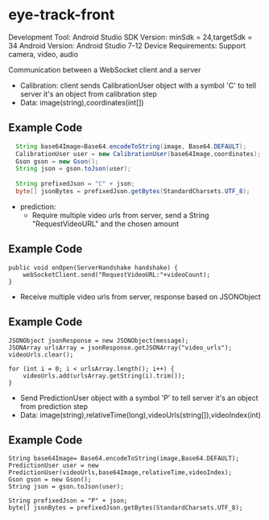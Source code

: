 # eye-track-front
Development Tool: Android Studio
SDK Version: minSdk = 24,targetSdk = 34
Android Version: Android Studio 7-12
Device Requirements: Support camera, video, audio

Communication between a WebSocket client and a server
- Calibration: client sends CalibrationUser object with a symbol 'C' to tell server it's an object from calibration step
- Data: image(string),coordinates(int[])
## Example Code
```java
  String base64Image=Base64.encodeToString(image, Base64.DEFAULT);
  CalibrationUser user = new CalibrationUser(base64Image,coordinates);
  Gson gson = new Gson();
  String json = gson.toJson(user);
  
  String prefixedJson = "C" + json;
  byte[] jsonBytes = prefixedJson.getBytes(StandardCharsets.UTF_8);
```


- prediction: 
  - Require multiple video urls from server, send a String "RequestVideoURL" and the chosen amount
## Example Code
    
    public void onOpen(ServerHandshake handshake) {
        webSocketClient.send("RequestVideoURL:"+videoCount);
    }
    
  - Receive multiple video urls from server, response based on JSONObject
## Example Code
    JSONObject jsonResponse = new JSONObject(message);
    JSONArray urlsArray = jsonResponse.getJSONArray("video_urls");
    videoUrls.clear();

    for (int i = 0; i < urlsArray.length(); i++) {
        videoUrls.add(urlsArray.getString(i).trim());
    }
    
  - Send PredictionUser object with a symbol 'P' to tell server it's an object from prediction step
  - Data: image(string),relativeTime(long),videoUrls(string[]),videoIndex(int)
## Example Code
    String base64Image= Base64.encodeToString(image,Base64.DEFAULT);
    PredictionUser user = new PredictionUser(videoUrls,base64Image,relativeTime,videoIndex);
    Gson gson = new Gson();
    String json = gson.toJson(user);

    String prefixedJson = "P" + json;
    byte[] jsonBytes = prefixedJson.getBytes(StandardCharsets.UTF_8);
    

